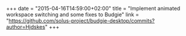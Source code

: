 +++
date = "2015-04-16T14:59:00+02:00"
title = "Implement animated workspace switching and some fixes to Budgie"
link = "https://github.com/solus-project/budgie-desktop/commits?author=Hjdskes"
+++
